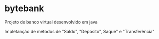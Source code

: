 # bytebank
Projeto de banco virtual desenvolvido em java

Impletanção de métodos de "Saldo", "Depósito", Saque" e "Transferência" 
